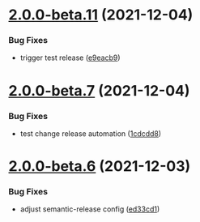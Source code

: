 # [2.0.0-beta.11](https://github.com/horprogs/Just-validate/compare/v2.0.0-beta.10...v2.0.0-beta.11) (2021-12-04)


### Bug Fixes

* trigger test release ([e9eacb9](https://github.com/horprogs/Just-validate/commit/e9eacb9634dabd55affaeb82468d13a42c78f42b))

# [2.0.0-beta.7](https://github.com/horprogs/Just-validate/compare/v2.0.0-beta.6...v2.0.0-beta.7) (2021-12-04)


### Bug Fixes

* test change release automation ([1cdcdd8](https://github.com/horprogs/Just-validate/commit/1cdcdd812f1e97d4dce7c3b16227740c61acc201))

# [2.0.0-beta.6](https://github.com/horprogs/Just-validate/compare/v2.0.0-beta.5...v2.0.0-beta.6) (2021-12-03)


### Bug Fixes

* adjust semantic-release config ([ed33cd1](https://github.com/horprogs/Just-validate/commit/ed33cd1a81129802c16945e4b703ea1a83146669))
